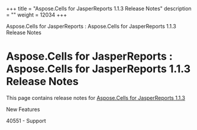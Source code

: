 +++
title = "Aspose.Cells for JasperReports 1.1.3 Release Notes" 
description = "" 
weight = 12034 
+++

Aspose.Cells for JasperReports : Aspose.Cells for JasperReports 1.1.3 Release Notes  

# Aspose.Cells for JasperReports : Aspose.Cells for JasperReports 1.1.3 Release Notes


This page contains release notes for [Aspose.Cells for JasperReports 1.1.3](http://www.aspose.com/downloads/cells/jasperreports/new-releases/aspose.cells-for-jasperreports-1.1.3/)

New Features

40551 - Support

